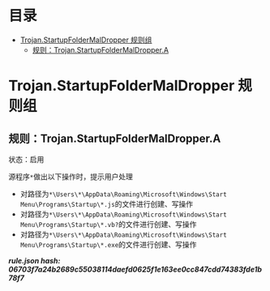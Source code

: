 



目录
==

* [Trojan.StartupFolderMalDropper 规则组](#trojanstartupfoldermaldropper-)
	* [规则：Trojan.StartupFolderMalDropper.A](#trojanstartupfoldermaldroppera)

# Trojan.StartupFolderMalDropper 规则组

## 规则：Trojan.StartupFolderMalDropper.A
  
状态：启用

源程序`*`做出以下操作时，提示用户处理
- 对路径为`*\Users\*\AppData\Roaming\Microsoft\Windows\Start Menu\Programs\Startup\*.js`的文件进行创建、写操作
- 对路径为`*\Users\*\AppData\Roaming\Microsoft\Windows\Start Menu\Programs\Startup\*.vb?`的文件进行创建、写操作
- 对路径为`*\Users\*\AppData\Roaming\Microsoft\Windows\Start Menu\Programs\Startup\*.exe`的文件进行创建、写操作
  
***rule.json hash: 06703f7a24b2689c55038114daefd0625f1e163ee0cc847cdd74383fde1b78f7***